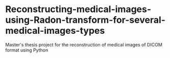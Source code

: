 # Reconstructing-medical-images-using-Radon-transform-for-several-medical-images-types
Master's thesis project for the reconstruction of medical images of DICOM format using Python
